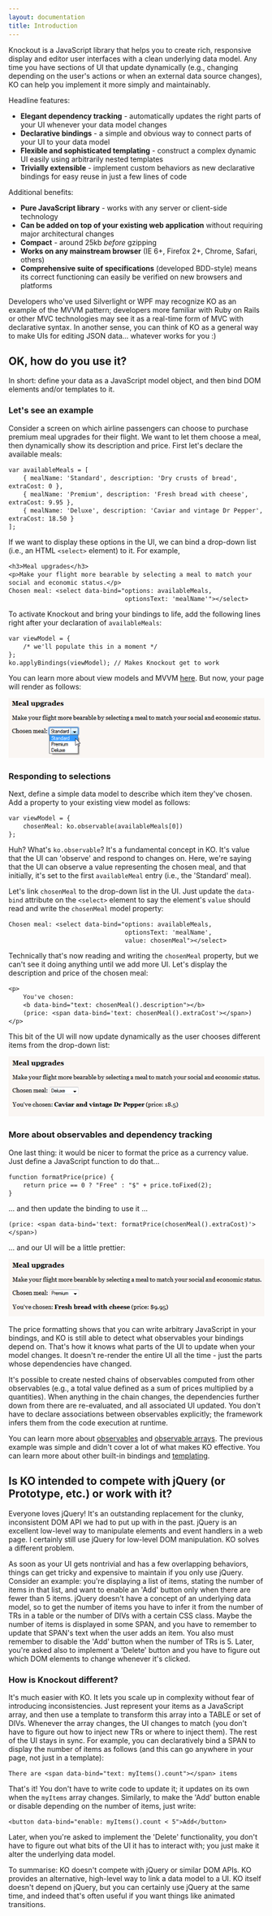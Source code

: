 ```yaml
---
layout: documentation
title: Introduction
---
```


Knockout is a JavaScript library that helps you to create rich, responsive display and editor user interfaces with a clean underlying data model. Any time you have sections of UI that update dynamically (e.g., changing depending on the user's actions or when an external data source changes), KO can help you implement it more simply and maintainably.

Headline features:

* **Elegant dependency tracking** - automatically updates the right parts of your UI whenever your data model changes
* **Declarative bindings** - a simple and obvious way to connect parts of your UI to your data model
* **Flexible and sophisticated templating** - construct a complex dynamic UI easily using arbitrarily nested templates
* **Trivially extensible** - implement custom behaviors as new declarative bindings for easy reuse in just a few lines of code

Additional benefits:

* **Pure JavaScript library** - works with any server or client-side technology
* **Can be added on top of your existing web application** without requiring major architectural changes
* **Compact** - around 25kb *before* gzipping
* **Works on any mainstream browser** (IE 6+, Firefox 2+, Chrome, Safari, others)
* **Comprehensive suite of specifications** (developed BDD-style) means its correct functioning can easily be verified on new browsers and platforms

Developers who've used Silverlight or WPF may recognize KO as an example of the MVVM pattern; developers more familiar with Ruby on Rails or other MVC technologies may see it as a real-time form of MVC with declarative syntax. In another sense, you can think of KO as a general way to make UIs for editing JSON data... whatever works for you :)

## OK, how do you use it?
In short: define your data as a JavaScript model object, and then bind DOM elements and/or templates to it.

### Let's see an example
Consider a screen on which airline passengers can choose to purchase premium meal upgrades for their flight. We want to let them choose a meal, then dynamically show its description and price. First let's declare the available meals:

	var availableMeals = [        	
		{ mealName: 'Standard', description: 'Dry crusts of bread', extraCost: 0 },
		{ mealName: 'Premium', description: 'Fresh bread with cheese', extraCost: 9.95 },
		{ mealName: 'Deluxe', description: 'Caviar and vintage Dr Pepper', extraCost: 18.50 }
	];

If we want to display these options in the UI, we can bind a drop-down list (i.e., an HTML `<select>` element) to it. For example,
	
    <h3>Meal upgrades</h3>
    <p>Make your flight more bearable by selecting a meal to match your social and economic status.</p>
    Chosen meal: <select data-bind="options: availableMeals, 
    							    optionsText: 'mealName'"></select>

To activate Knockout and bring your bindings to life, add the following lines right after your declaration of `availableMeals`:
	
	var viewModel = {
		/* we'll populate this in a moment */
	};
	ko.applyBindings(viewModel); // Makes Knockout get to work

You can learn more about view models and MVVM [here](observables.html). But now, your page will render as follows:
    							    
![](images/introduction/working-dropdown.png)

### Responding to selections

Next, define a simple data model to describe which item they've chosen. Add a property to your existing view model as follows:

    var viewModel = { 
    	chosenMeal: ko.observable(availableMeals[0])
    };

Huh? What's `ko.observable`? It's a fundamental concept in KO. It's value that the UI can 'observe' and respond to changes on. Here, we're saying that the UI can observe a value representing the chosen meal, and that initially, it's set to the first `availableMeal` entry (i.e., the 'Standard' meal).

Let's link `chosenMeal` to the drop-down list in the UI. Just update the `data-bind` attribute on the `<select>` element to say the element's `value` should read and write the `chosenMeal` model property:
	
    Chosen meal: <select data-bind="options: availableMeals, 
							    	optionsText: 'mealName',
							    	value: chosenMeal"></select>
	
Technically that's now reading and writing the `chosenMeal` property, but we can't see it doing anything until we add more UI. Let's display the description and price of the chosen meal:

	<p>
		You've chosen: 
		<b data-bind="text: chosenMeal().description"></b>
		(price: <span data-bind='text: chosenMeal().extraCost'></span>)
	</p>

This bit of the UI will now update dynamically as the user chooses different items from the drop-down list:

![](images/introduction/info-about-chosen-meal.png)

### More about observables and dependency tracking

One last thing: it would be nicer to format the price as a currency value. Just define a JavaScript function to do that...

	function formatPrice(price) {
		return price == 0 ? "Free" : "$" + price.toFixed(2);
	}

... and then update the binding to use it ...

	(price: <span data-bind='text: formatPrice(chosenMeal().extraCost)'></span>)

... and our UI will be a little prettier:

![](images/introduction/formatting-price.png)

The price formatting shows that you can write arbitrary JavaScript in your bindings, and KO is still able to detect what observables your bindings depend on. That's how it knows what parts of the UI to update when your model changes. It doesn't re-render the entire UI all the time - just the parts whose dependencies have changed.

It's possible to create nested chains of observables computed from other observables (e.g., a total value defined as a sum of prices multiplied by a quantities). When anything in the chain changes, the dependencies further down from there are re-evaluated, and all associated UI updated. You don't have to declare associations between observables explicitly; the framework infers them from the code execution at runtime. 

You can learn more about [observables](observables.html) and [observable arrays](observableArrays.html). The previous example was simple and didn't cover a lot of what makes KO effective. You can learn more about other built-in bindings and [templating](template-binding.html).

## Is KO intended to compete with jQuery (or Prototype, etc.) or work with it?

Everyone loves jQuery! It's an outstanding replacement for the clunky, inconsistent DOM API we had to put up with in the past. jQuery is an excellent low-level way to manipulate elements and event handlers in a web page. I certainly still use jQuery for low-level DOM manipulation. KO solves a different problem.

As soon as your UI gets nontrivial and has a few overlapping behaviors, things can get tricky and expensive to maintain if you only use jQuery. Consider an example: you're displaying a list of items, stating the number of items in that list, and want to enable an 'Add' button only when there are fewer than 5 items. jQuery doesn't have a concept of an underlying data model, so to get the number of items you have to infer it from the number of TRs in a table or the number of DIVs with a certain CSS class. Maybe the number of items is displayed in some SPAN, and you have to remember to update that SPAN's text when the user adds an item. You also must remember to disable the 'Add' button when the number of TRs is 5. Later, you're asked also to implement a 'Delete' button and you have to figure out which DOM elements to change whenever it's clicked. 

### How is Knockout different?
It's much easier with KO. It lets you scale up in complexity without fear of introducing inconsistencies. Just represent your items as a JavaScript array, and then use a template to transform this array into a TABLE or set of DIVs. Whenever the array changes, the UI changes to match (you don't have to figure out how to inject new TRs or where to inject them). The rest of the UI stays in sync. For example, you can declaratively bind a SPAN to display the number of items as follows (and this can go anywhere in your page, not just in a template):

    There are <span data-bind="text: myItems().count"></span> items

That's it! You don't have to write code to update it; it updates on its own when the `myItems` array changes. Similarly, to make the 'Add' button enable or disable depending on the number of items, just write:

    <button data-bind="enable: myItems().count < 5">Add</button>
    
Later, when you're asked to implement the 'Delete' functionality, you don't have to figure out what bits of the UI it has to interact with; you just make it alter the underlying data model.

To summarise: KO doesn't compete with jQuery or similar DOM APIs. KO provides an alternative, high-level way to link a data model to a UI. KO itself doesn't depend on jQuery, but you can certainly use jQuery at the same time, and indeed that's often useful if you want things like animated transitions.